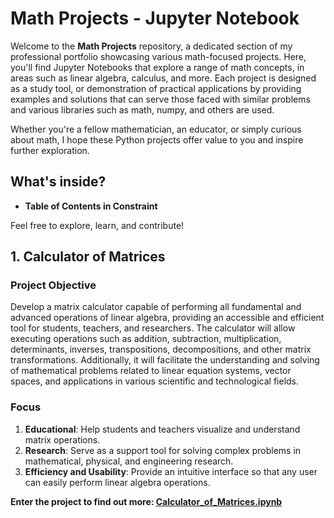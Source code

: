 # Math Projects - Jupyter Notebook 

Welcome to the **Math Projects** repository, a dedicated section of my professional portfolio showcasing various math-focused projects. Here, you'll find Jupyter Notebooks that explore a range of math concepts, in areas such as linear algebra, calculus, and more. Each project is designed as a study tool, or demonstration of practical applications by providing examples and solutions that can serve those faced with similar problems and various libraries such as math, numpy, and others are used.

Whether you're a fellow mathematician, an educator, or simply curious about math, I hope these Python projects offer value to you and inspire further exploration.

## What's inside? 

- **Table of Contents in Constraint**

Feel free to explore, learn, and contribute!

## 1. Calculator of Matrices

### Project Objective

Develop a matrix calculator capable of performing all fundamental and advanced operations of linear algebra, providing an accessible and efficient tool for students, teachers, and researchers. The calculator will allow executing operations such as addition, subtraction, multiplication, determinants, inverses, transpositions, decompositions, and other matrix transformations. Additionally, it will facilitate the understanding and solving of mathematical problems related to linear equation systems, vector spaces, and applications in various scientific and technological fields.

### Focus

1. **Educational**: Help students and teachers visualize and understand matrix operations.
2. **Research**: Serve as a support tool for solving complex problems in mathematical, physical, and engineering research.
3. **Efficiency and Usability**: Provide an intuitive interface so that any user can easily perform linear algebra operations.

**Enter the project to find out more: [Calculator_of_Matrices.ipynb](Calculator_of_Matrices.ipynb)**
